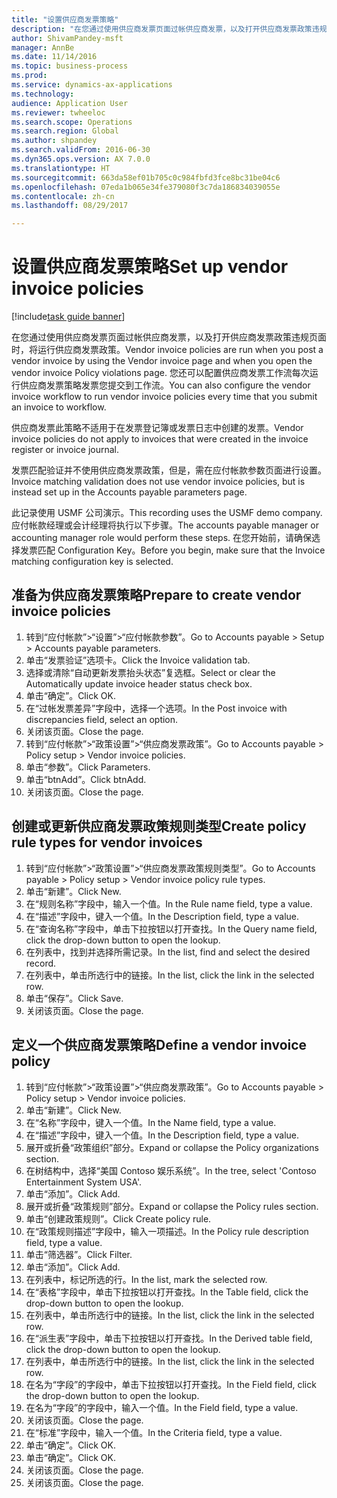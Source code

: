 ```yaml
--- 
title: "设置供应商发票策略"
description: "在您通过使用供应商发票页面过帐供应商发票，以及打开供应商发票政策违规页面时，将运行供应商发票政策。"
author: ShivamPandey-msft
manager: AnnBe
ms.date: 11/14/2016
ms.topic: business-process
ms.prod: 
ms.service: dynamics-ax-applications
ms.technology: 
audience: Application User
ms.reviewer: twheeloc
ms.search.scope: Operations
ms.search.region: Global
ms.author: shpandey
ms.search.validFrom: 2016-06-30
ms.dyn365.ops.version: AX 7.0.0
ms.translationtype: HT
ms.sourcegitcommit: 663da58ef01b705c0c984fbfd3fce8bc31be04c6
ms.openlocfilehash: 07eda1b065e34fe379080f3c7da186834039055e
ms.contentlocale: zh-cn
ms.lasthandoff: 08/29/2017

---
```

# <a name="set-up-vendor-invoice-policies"></a><span data-ttu-id="cc0bd-103">设置供应商发票策略</span><span class="sxs-lookup"><span data-stu-id="cc0bd-103">Set up vendor invoice policies</span></span>

[!include[task guide banner](../../includes/task-guide-banner.md)]

<span data-ttu-id="cc0bd-104">在您通过使用供应商发票页面过帐供应商发票，以及打开供应商发票政策违规页面时，将运行供应商发票政策。</span><span class="sxs-lookup"><span data-stu-id="cc0bd-104">Vendor invoice policies are run when you post a vendor invoice by using the Vendor invoice page and when you open the vendor invoice Policy violations page.</span></span> <span data-ttu-id="cc0bd-105">您还可以配置供应商发票工作流每次运行供应商发票策略发票您提交到工作流。</span><span class="sxs-lookup"><span data-stu-id="cc0bd-105">You can also configure the vendor invoice workflow to run vendor invoice policies every time that you submit an invoice to workflow.</span></span> 

<span data-ttu-id="cc0bd-106">供应商发票此策略不适用于在发票登记簿或发票日志中创建的发票。</span><span class="sxs-lookup"><span data-stu-id="cc0bd-106">Vendor invoice policies do not apply to invoices that were created in the invoice register or invoice journal.</span></span> 

<span data-ttu-id="cc0bd-107">发票匹配验证并不使用供应商发票政策，但是，需在应付帐款参数页面进行设置。</span><span class="sxs-lookup"><span data-stu-id="cc0bd-107">Invoice matching validation does not use vendor invoice policies, but is instead set up in the Accounts payable parameters page.</span></span>

<span data-ttu-id="cc0bd-108">此记录使用 USMF 公司演示。</span><span class="sxs-lookup"><span data-stu-id="cc0bd-108">This recording uses the USMF demo company.</span></span> <span data-ttu-id="cc0bd-109">应付帐款经理或会计经理将执行以下步骤。</span><span class="sxs-lookup"><span data-stu-id="cc0bd-109">The accounts payable manager or accounting manager role would perform these steps.</span></span> <span data-ttu-id="cc0bd-110">在您开始前，请确保选择发票匹配 Configuration Key。</span><span class="sxs-lookup"><span data-stu-id="cc0bd-110">Before you begin, make sure that the Invoice matching configuration key is selected.</span></span>


## <a name="prepare-to-create-vendor-invoice-policies"></a><span data-ttu-id="cc0bd-111">准备为供应商发票策略</span><span class="sxs-lookup"><span data-stu-id="cc0bd-111">Prepare to create vendor invoice policies</span></span>
1. <span data-ttu-id="cc0bd-112">转到“应付帐款”>“设置”>“应付帐款参数”。</span><span class="sxs-lookup"><span data-stu-id="cc0bd-112">Go to Accounts payable > Setup > Accounts payable parameters.</span></span>
2. <span data-ttu-id="cc0bd-113">单击“发票验证”选项卡。</span><span class="sxs-lookup"><span data-stu-id="cc0bd-113">Click the Invoice validation tab.</span></span>
3. <span data-ttu-id="cc0bd-114">选择或清除“自动更新发票抬头状态”复选框。</span><span class="sxs-lookup"><span data-stu-id="cc0bd-114">Select or clear the Automatically update invoice header status check box.</span></span>
4. <span data-ttu-id="cc0bd-115">单击“确定”。</span><span class="sxs-lookup"><span data-stu-id="cc0bd-115">Click OK.</span></span>
5. <span data-ttu-id="cc0bd-116">在“过帐发票差异”字段中，选择一个选项。</span><span class="sxs-lookup"><span data-stu-id="cc0bd-116">In the Post invoice with discrepancies field, select an option.</span></span>
6. <span data-ttu-id="cc0bd-117">关闭该页面。</span><span class="sxs-lookup"><span data-stu-id="cc0bd-117">Close the page.</span></span>
7. <span data-ttu-id="cc0bd-118">转到“应付帐款”>“政策设置”>“供应商发票政策”。</span><span class="sxs-lookup"><span data-stu-id="cc0bd-118">Go to Accounts payable > Policy setup > Vendor invoice policies.</span></span>
8. <span data-ttu-id="cc0bd-119">单击“参数”。</span><span class="sxs-lookup"><span data-stu-id="cc0bd-119">Click Parameters.</span></span>
9. <span data-ttu-id="cc0bd-120">单击“btnAdd”。</span><span class="sxs-lookup"><span data-stu-id="cc0bd-120">Click btnAdd.</span></span>
10. <span data-ttu-id="cc0bd-121">关闭该页面。</span><span class="sxs-lookup"><span data-stu-id="cc0bd-121">Close the page.</span></span>

## <a name="create-policy-rule-types-for-vendor-invoices"></a><span data-ttu-id="cc0bd-122">创建或更新供应商发票政策规则类型</span><span class="sxs-lookup"><span data-stu-id="cc0bd-122">Create policy rule types for vendor invoices</span></span>
1. <span data-ttu-id="cc0bd-123">转到“应付帐款”>“政策设置”>“供应商发票政策规则类型”。</span><span class="sxs-lookup"><span data-stu-id="cc0bd-123">Go to Accounts payable > Policy setup > Vendor invoice policy rule types.</span></span>
2. <span data-ttu-id="cc0bd-124">单击“新建”。</span><span class="sxs-lookup"><span data-stu-id="cc0bd-124">Click New.</span></span>
3. <span data-ttu-id="cc0bd-125">在“规则名称”字段中，输入一个值。</span><span class="sxs-lookup"><span data-stu-id="cc0bd-125">In the Rule name field, type a value.</span></span>
4. <span data-ttu-id="cc0bd-126">在“描述”字段中，键入一个值。</span><span class="sxs-lookup"><span data-stu-id="cc0bd-126">In the Description field, type a value.</span></span>
5. <span data-ttu-id="cc0bd-127">在“查询名称”字段中，单击下拉按钮以打开查找。</span><span class="sxs-lookup"><span data-stu-id="cc0bd-127">In the Query name field, click the drop-down button to open the lookup.</span></span>
6. <span data-ttu-id="cc0bd-128">在列表中，找到并选择所需记录。</span><span class="sxs-lookup"><span data-stu-id="cc0bd-128">In the list, find and select the desired record.</span></span>
7. <span data-ttu-id="cc0bd-129">在列表中，单击所选行中的链接。</span><span class="sxs-lookup"><span data-stu-id="cc0bd-129">In the list, click the link in the selected row.</span></span>
8. <span data-ttu-id="cc0bd-130">单击“保存”。</span><span class="sxs-lookup"><span data-stu-id="cc0bd-130">Click Save.</span></span>
9. <span data-ttu-id="cc0bd-131">关闭该页面。</span><span class="sxs-lookup"><span data-stu-id="cc0bd-131">Close the page.</span></span>

## <a name="define-a-vendor-invoice-policy"></a><span data-ttu-id="cc0bd-132">定义一个供应商发票策略</span><span class="sxs-lookup"><span data-stu-id="cc0bd-132">Define a vendor invoice policy</span></span>
1. <span data-ttu-id="cc0bd-133">转到“应付帐款”>“政策设置”>“供应商发票政策”。</span><span class="sxs-lookup"><span data-stu-id="cc0bd-133">Go to Accounts payable > Policy setup > Vendor invoice policies.</span></span>
2. <span data-ttu-id="cc0bd-134">单击“新建”。</span><span class="sxs-lookup"><span data-stu-id="cc0bd-134">Click New.</span></span>
3. <span data-ttu-id="cc0bd-135">在“名称”字段中，键入一个值。</span><span class="sxs-lookup"><span data-stu-id="cc0bd-135">In the Name field, type a value.</span></span>
4. <span data-ttu-id="cc0bd-136">在“描述”字段中，键入一个值。</span><span class="sxs-lookup"><span data-stu-id="cc0bd-136">In the Description field, type a value.</span></span>
5. <span data-ttu-id="cc0bd-137">展开或折叠“政策组织”部分。</span><span class="sxs-lookup"><span data-stu-id="cc0bd-137">Expand or collapse the Policy organizations section.</span></span>
6. <span data-ttu-id="cc0bd-138">在树结构中，选择“美国 Contoso 娱乐系统”。</span><span class="sxs-lookup"><span data-stu-id="cc0bd-138">In the tree, select 'Contoso Entertainment System USA'.</span></span>
7. <span data-ttu-id="cc0bd-139">单击“添加”。</span><span class="sxs-lookup"><span data-stu-id="cc0bd-139">Click Add.</span></span>
8. <span data-ttu-id="cc0bd-140">展开或折叠“政策规则”部分。</span><span class="sxs-lookup"><span data-stu-id="cc0bd-140">Expand or collapse the Policy rules section.</span></span>
9. <span data-ttu-id="cc0bd-141">单击“创建政策规则”。</span><span class="sxs-lookup"><span data-stu-id="cc0bd-141">Click Create policy rule.</span></span>
10. <span data-ttu-id="cc0bd-142">在“政策规则描述”字段中，输入一项描述。</span><span class="sxs-lookup"><span data-stu-id="cc0bd-142">In the Policy rule description field, type a value.</span></span>
11. <span data-ttu-id="cc0bd-143">单击“筛选器”。</span><span class="sxs-lookup"><span data-stu-id="cc0bd-143">Click Filter.</span></span>
12. <span data-ttu-id="cc0bd-144">单击“添加”。</span><span class="sxs-lookup"><span data-stu-id="cc0bd-144">Click Add.</span></span>
13. <span data-ttu-id="cc0bd-145">在列表中，标记所选的行。</span><span class="sxs-lookup"><span data-stu-id="cc0bd-145">In the list, mark the selected row.</span></span>
14. <span data-ttu-id="cc0bd-146">在“表格”字段中，单击下拉按钮以打开查找。</span><span class="sxs-lookup"><span data-stu-id="cc0bd-146">In the Table field, click the drop-down button to open the lookup.</span></span>
15. <span data-ttu-id="cc0bd-147">在列表中，单击所选行中的链接。</span><span class="sxs-lookup"><span data-stu-id="cc0bd-147">In the list, click the link in the selected row.</span></span>
16. <span data-ttu-id="cc0bd-148">在“派生表”字段中，单击下拉按钮以打开查找。</span><span class="sxs-lookup"><span data-stu-id="cc0bd-148">In the Derived table field, click the drop-down button to open the lookup.</span></span>
17. <span data-ttu-id="cc0bd-149">在列表中，单击所选行中的链接。</span><span class="sxs-lookup"><span data-stu-id="cc0bd-149">In the list, click the link in the selected row.</span></span>
18. <span data-ttu-id="cc0bd-150">在名为“字段”的字段中，单击下拉按钮以打开查找。</span><span class="sxs-lookup"><span data-stu-id="cc0bd-150">In the Field field, click the drop-down button to open the lookup.</span></span>
19. <span data-ttu-id="cc0bd-151">在名为“字段”的字段中，输入一个值。</span><span class="sxs-lookup"><span data-stu-id="cc0bd-151">In the Field field, type a value.</span></span>
20. <span data-ttu-id="cc0bd-152">关闭该页面。</span><span class="sxs-lookup"><span data-stu-id="cc0bd-152">Close the page.</span></span>
21. <span data-ttu-id="cc0bd-153">在“标准”字段中，输入一个值。</span><span class="sxs-lookup"><span data-stu-id="cc0bd-153">In the Criteria field, type a value.</span></span>
22. <span data-ttu-id="cc0bd-154">单击“确定”。</span><span class="sxs-lookup"><span data-stu-id="cc0bd-154">Click OK.</span></span>
23. <span data-ttu-id="cc0bd-155">单击“确定”。</span><span class="sxs-lookup"><span data-stu-id="cc0bd-155">Click OK.</span></span>
24. <span data-ttu-id="cc0bd-156">关闭该页面。</span><span class="sxs-lookup"><span data-stu-id="cc0bd-156">Close the page.</span></span>
25. <span data-ttu-id="cc0bd-157">关闭该页面。</span><span class="sxs-lookup"><span data-stu-id="cc0bd-157">Close the page.</span></span>


